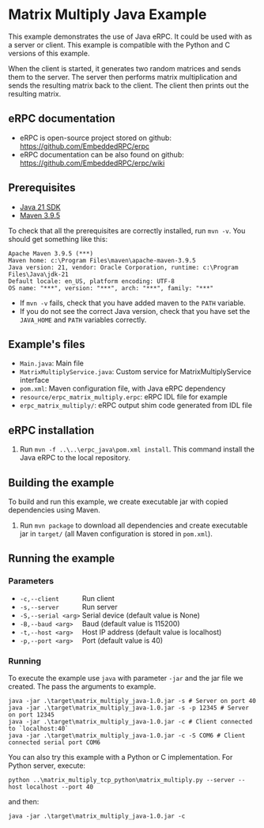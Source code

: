 # Matrix Multiply Java Example

This example demonstrates the use of Java eRPC. It could be used with as a server or client. This example is
compatible with the Python and C versions of this example.

When the client is started, it generates two random matrices and sends them to the server. The server then performs
matrix multiplication and sends the resulting matrix back to the client. The client then prints out the resulting
matrix.

## eRPC documentation

- eRPC is open-source project stored on github: https://github.com/EmbeddedRPC/erpc
- eRPC documentation can be also found on github: https://github.com/EmbeddedRPC/erpc/wiki

## Prerequisites

- [Java 21 SDK](https://jdk.java.net/21/)
- [Maven 3.9.5](https://maven.apache.org/download.cgi) 

To check that all the prerequisites are correctly installed, run `mvn -v`. You should get something like this:

```
Apache Maven 3.9.5 (***)
Maven home: c:\Program Files\maven\apache-maven-3.9.5
Java version: 21, vendor: Oracle Corporation, runtime: c:\Program Files\Java\jdk-21
Default locale: en_US, platform encoding: UTF-8
OS name: "***", version: "***", arch: "***", family: "***"
```

- If `mvn -v` fails, check that you have added maven to the `PATH` variable.
- If you do not see the correct Java version, check that you have set the `JAVA_HOME` and `PATH` variables correctly.

## Example's files

- `Main.java`: Main file
- `MatrixMultiplyService.java`: Custom service for MatrixMultiplyService interface
- `pom.xml`: Maven configuration file, with Java eRPC dependency
- `resource/erpc_matrix_multiply.erpc`: eRPC IDL file for example
- `erpc_matrix_multiply/`: eRPC output shim code generated from IDL file

## eRPC installation

1. Run `mvn -f ..\..\erpc_java\pom.xml install`. This command install the Java eRPC to the local repository.

## Building the example

To build and run this example, we create executable jar with copied dependencies using Maven.

1. Run `mvn package` to download all dependencies and create executable jar in `target/` (all Maven configuration is
   stored in `pom.xml`).

## Running the example

### Parameters

- `-c,--client      `  Run client
- `-s,--server      `  Run server
- `-S,--serial <arg>`  Serial device (default value is None)
- `-B,--baud <arg>  `  Baud (default value is 115200)
- `-t,--host <arg>  `  Host IP address (default value is localhost)
- `-p,--port <arg>  `  Port (default value is 40)

### Running

To execute the example use `java` with parameter `-jar` and the jar file we created. The pass the arguments to example.

```shell 
java -jar .\target\matrix_multiply_java-1.0.jar -s # Server on port 40
java -jar .\target\matrix_multiply_java-1.0.jar -s -p 12345 # Server on port 12345
java -jar .\target\matrix_multiply_java-1.0.jar -c # Client connected to `localhost:40`
java -jar .\target\matrix_multiply_java-1.0.jar -c -S COM6 # Client connected serial port COM6
```

You can also try this example with a Python or C implementation. For Python server, execute:
```shell
python ..\matrix_multiply_tcp_python\matrix_multiply.py --server --host localhost --port 40
```
and then:
```shell
java -jar .\target\matrix_multiply_java-1.0.jar -c
```